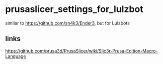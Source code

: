 # prusaslicer_settings_for_lulzbot

similar to https://github.com/sn4k3/Ender3, but for Lulzbots

## links

https://github.com/prusa3d/PrusaSlicer/wiki/Slic3r-Prusa-Edition-Macro-Language
